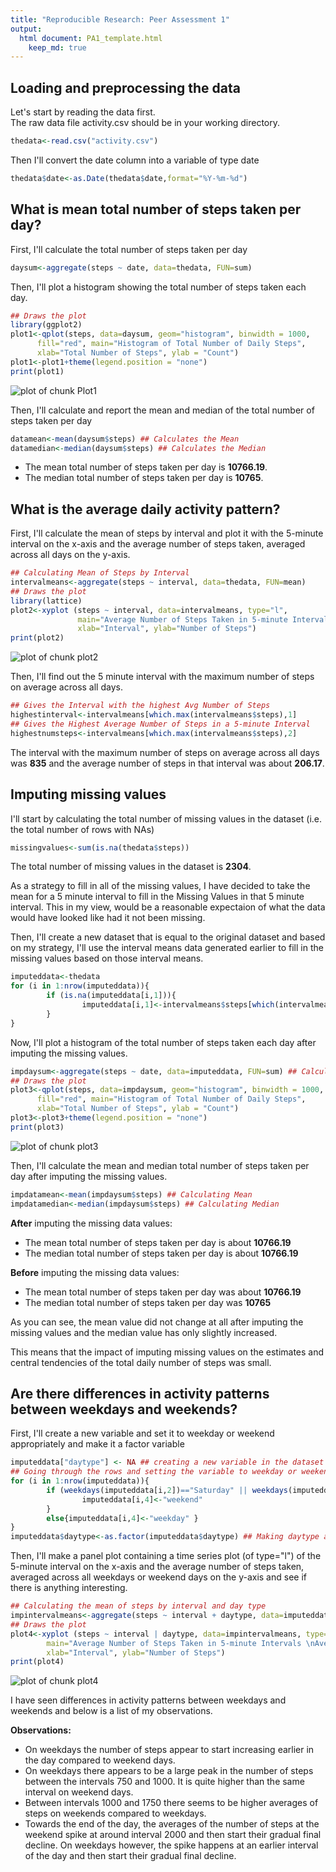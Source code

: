 ```yaml
---
title: "Reproducible Research: Peer Assessment 1"
output: 
  html document: PA1_template.html
    keep_md: true
---
```



## Loading and preprocessing the data

Let's start by reading the data first.  
The raw data file activity.csv should be in your working directory.


```r
thedata<-read.csv("activity.csv")
```

Then I'll convert the date column into a variable of type date

```r
thedata$date<-as.Date(thedata$date,format="%Y-%m-%d")
```

## What is mean total number of steps taken per day?

First, I'll calculate the total number of steps taken per day


```r
daysum<-aggregate(steps ~ date, data=thedata, FUN=sum)
```

Then, I'll plot a histogram showing the total number of steps taken each day.


```r
## Draws the plot
library(ggplot2)
plot1<-qplot(steps, data=daysum, geom="histogram", binwidth = 1000,
      fill="red", main="Histogram of Total Number of Daily Steps",
      xlab="Total Number of Steps", ylab = "Count")
plot1<-plot1+theme(legend.position = "none")
print(plot1)
```

![plot of chunk Plot1](figure/Plot1-1.png) 

Then, I'll calculate and report the mean and median of the total number of steps taken per day


```r
datamean<-mean(daysum$steps) ## Calculates the Mean
datamedian<-median(daysum$steps) ## Calculates the Median
```

- The mean total number of steps taken per day is **10766.19**.  
- The median total number of steps taken per day is **10765**.

## What is the average daily activity pattern?

First, I'll calculate the mean of steps by interval and plot it with the 5-minute interval on the x-axis and the average number of steps taken, averaged across all days on the y-axis.


```r
## Calculating Mean of Steps by Interval
intervalmeans<-aggregate(steps ~ interval, data=thedata, FUN=mean)
## Draws the plot
library(lattice)
plot2<-xyplot (steps ~ interval, data=intervalmeans, type="l",
               main="Average Number of Steps Taken in 5-minute Intervals \nAveraged Across All Days",
               xlab="Interval", ylab="Number of Steps")
print(plot2)
```

![plot of chunk plot2](figure/plot2-1.png) 

Then, I'll find out the 5 minute interval with the maximum number of steps on average across all days.


```r
## Gives the Interval with the highest Avg Number of Steps
highestinterval<-intervalmeans[which.max(intervalmeans$steps),1]
## Gives the Highest Average Number of Steps in a 5-minute Interval
highestnumsteps<-intervalmeans[which.max(intervalmeans$steps),2]
```

The interval with the maximum number of steps on average across all days was **835** and the average number of steps in that interval was about **206.17**.

## Imputing missing values

I'll start by calculating the total number of missing values in the dataset (i.e. the total number of rows with NAs)


```r
missingvalues<-sum(is.na(thedata$steps))
```
The total number of missing values in the dataset is **2304**.

As a strategy to fill in all of the missing values, I have decided to take the mean for a 5 minute interval to fill in the Missing Values in that 5 minute interval. This in my view, would be a reasonable expectaion of what the data would have looked like had it not been missing.

Then, I'll create a new dataset that is equal to the original dataset and based on my strategy, I'll use the interval means data generated earlier to fill in the missing values based on those interval means.


```r
imputeddata<-thedata
for (i in 1:nrow(imputeddata)){
        if (is.na(imputeddata[i,1])){
                imputeddata[i,1]<-intervalmeans$steps[which(intervalmeans$interval==imputeddata[i,3])]
        }
}
```

Now, I'll plot a histogram of the total number of steps taken each day after imputing the missing values.


```r
impdaysum<-aggregate(steps ~ date, data=imputeddata, FUN=sum) ## Calculating the sum of steps by date
## Draws the plot
plot3<-qplot(steps, data=impdaysum, geom="histogram", binwidth = 1000,
      fill="red", main="Histogram of Total Number of Daily Steps",
      xlab="Total Number of Steps", ylab = "Count")
plot3<-plot3+theme(legend.position = "none")
print(plot3)
```

![plot of chunk plot3](figure/plot3-1.png) 

Then, I'll calculate the mean and median total number of steps taken per day after imputing the missing values.


```r
impdatamean<-mean(impdaysum$steps) ## Calculating Mean
impdatamedian<-median(impdaysum$steps) ## Calculating Median
```

**After** imputing the missing data values:
- The mean total number of steps taken per day is about **10766.19**
- The median total number of steps taken per day is about **10766.19**

**Before** imputing the missing data values:
- The mean total number of steps taken per day was about **10766.19**
- The median total number of steps taken per day was **10765**

As you can see, the mean value did not change at all after imputing the missing values and the median value has only slightly increased.

This means that the impact of imputing missing values on the estimates and central tendencies of the total daily number of steps was small.

## Are there differences in activity patterns between weekdays and weekends?

First, I'll create a new variable and set it to weekday or weekend appropriately and make it a factor variable


```r
imputeddata["daytype"] <- NA ## creating a new variable in the dataset
## Going through the rows and setting the variable to weekday or weekend as per the date
for (i in 1:nrow(imputeddata)){
        if (weekdays(imputeddata[i,2])=="Saturday" || weekdays(imputeddata[i,2])=="Sunday"){
                imputeddata[i,4]<-"weekend"
        }
        else{imputeddata[i,4]<-"weekday" }
}
imputeddata$daytype<-as.factor(imputeddata$daytype) ## Making daytype a factor as instructed
```

Then, I'll make a panel plot containing a time series plot (of type="l") of the 5-minute interval on the x-axis and the average number of steps taken, averaged across all weekdays or weekend days on the y-axis and see if there is anything interesting.


```r
## Calculating the mean of steps by interval and day type
impintervalmeans<-aggregate(steps ~ interval + daytype, data=imputeddata, FUN=mean) 
## Draws the plot
plot4<-xyplot (steps ~ interval | daytype, data=impintervalmeans, type="l", layout=c(1,2),
        main="Average Number of Steps Taken in 5-minute Intervals \nAveraged Across All Days by Day Type",
        xlab="Interval", ylab="Number of Steps")
print(plot4)
```

![plot of chunk plot4](figure/plot4-1.png) 

I have seen differences in activity patterns between weekdays and weekends and below is a list of my observations.

**Observations:**

- On weekdays the number of steps appear to start increasing earlier in the day compared to weekend days.  
- On weekdays there appears to be a large peak in the number of steps between the intervals 750 and 1000. It is quite higher than the same interval on weekend days.  
- Between intervals 1000 and 1750 there seems to be higher averages of steps on weekends compared to weekdays.
- Towards the end of the day, the averages of the number of steps at the weekend spike at around interval 2000 and then start 
their gradual final decline. On weekdays however, the spike happens at an earlier interval of the day and then start their gradual final decline.
